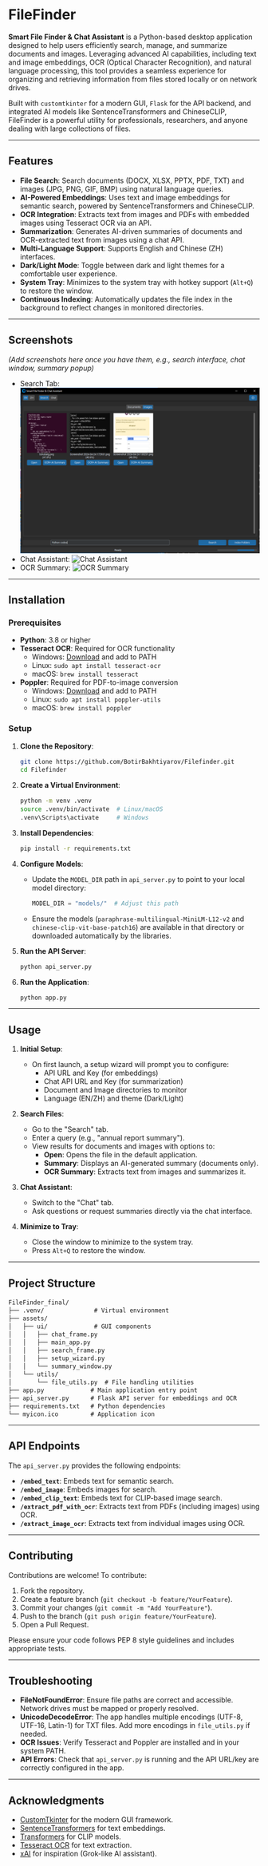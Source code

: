 # FileFinder

**Smart File Finder & Chat Assistant** is a Python-based desktop application designed to help users efficiently search, manage, and summarize documents and images. Leveraging advanced AI capabilities, including text and image embeddings, OCR (Optical Character Recognition), and natural language processing, this tool provides a seamless experience for organizing and retrieving information from files stored locally or on network drives.

Built with `customtkinter` for a modern GUI, `Flask` for the API backend, and integrated AI models like SentenceTransformers and ChineseCLIP, FileFinder is a powerful utility for professionals, researchers, and anyone dealing with large collections of files.

---

## Features

- **File Search**: Search documents (DOCX, XLSX, PPTX, PDF, TXT) and images (JPG, PNG, GIF, BMP) using natural language queries.
- **AI-Powered Embeddings**: Uses text and image embeddings for semantic search, powered by SentenceTransformers and ChineseCLIP.
- **OCR Integration**: Extracts text from images and PDFs with embedded images using Tesseract OCR via an API.
- **Summarization**: Generates AI-driven summaries of documents and OCR-extracted text from images using a chat API.
- **Multi-Language Support**: Supports English and Chinese (ZH) interfaces.
- **Dark/Light Mode**: Toggle between dark and light themes for a comfortable user experience.
- **System Tray**: Minimizes to the system tray with hotkey support (`Alt+Q`) to restore the window.
- **Continuous Indexing**: Automatically updates the file index in the background to reflect changes in monitored directories.

---

## Screenshots

*(Add screenshots here once you have them, e.g., search interface, chat window, summary popup)*

- Search Tab: ![Search Tab](screenshots/2.png)
- Chat Assistant: ![Chat Assistant](\\fs0\个人云盘\13116217571\Pictures\Screenshots\4.png)
- OCR Summary: ![OCR Summary](\\fs0\个人云盘\13116217571\Pictures\Screenshots\3.png)

---

## Installation

### Prerequisites

- **Python**: 3.8 or higher
- **Tesseract OCR**: Required for OCR functionality
  - Windows: [Download](https://github.com/UB-Mannheim/tesseract/wiki) and add to PATH
  - Linux: `sudo apt install tesseract-ocr`
  - macOS: `brew install tesseract`
- **Poppler**: Required for PDF-to-image conversion
  - Windows: [Download](https://github.com/oschwartz10612/poppler-windows) and add to PATH
  - Linux: `sudo apt install poppler-utils`
  - macOS: `brew install poppler`

### Setup

1. **Clone the Repository**:
   ```bash
   git clone https://github.com/BotirBakhtiyarov/Filefinder.git
   cd Filefinder
   ```

2. **Create a Virtual Environment**:
   ```bash
   python -m venv .venv
   source .venv/bin/activate  # Linux/macOS
   .venv\Scripts\activate     # Windows
   ```

3. **Install Dependencies**:
   ```bash
   pip install -r requirements.txt
   ```

4. **Configure Models**:
   - Update the `MODEL_DIR` path in `api_server.py` to point to your local model directory:
     ```python
     MODEL_DIR = "models/"  # Adjust this path
     ```
   - Ensure the models (`paraphrase-multilingual-MiniLM-L12-v2` and `chinese-clip-vit-base-patch16`) are available in that directory or downloaded automatically by the libraries.

5. **Run the API Server**:
   ```bash
   python api_server.py
   ```

6. **Run the Application**:
   ```bash
   python app.py
   ```

---

## Usage

1. **Initial Setup**:
   - On first launch, a setup wizard will prompt you to configure:
     - API URL and Key (for embeddings)
     - Chat API URL and Key (for summarization)
     - Document and Image directories to monitor
     - Language (EN/ZH) and theme (Dark/Light)

2. **Search Files**:
   - Go to the "Search" tab.
   - Enter a query (e.g., "annual report summary").
   - View results for documents and images with options to:
     - **Open**: Opens the file in the default application.
     - **Summary**: Displays an AI-generated summary (documents only).
     - **OCR Summary**: Extracts text from images and summarizes it.

3. **Chat Assistant**:
   - Switch to the "Chat" tab.
   - Ask questions or request summaries directly via the chat interface.

4. **Minimize to Tray**:
   - Close the window to minimize to the system tray.
   - Press `Alt+Q` to restore the window.

---

## Project Structure

```
FileFinder_final/
├── .venv/              # Virtual environment
├── assets/
│   ├── ui/             # GUI components
│   │   ├── chat_frame.py
│   │   ├── main_app.py
│   │   ├── search_frame.py
│   │   ├── setup_wizard.py
│   │   └── summary_window.py
│   └── utils/
│       └── file_utils.py  # File handling utilities
├── app.py             # Main application entry point
├── api_server.py      # Flask API server for embeddings and OCR
├── requirements.txt   # Python dependencies
└── myicon.ico         # Application icon
```

---

## API Endpoints

The `api_server.py` provides the following endpoints:

- **`/embed_text`**: Embeds text for semantic search.
- **`/embed_image`**: Embeds images for search.
- **`/embed_clip_text`**: Embeds text for CLIP-based image search.
- **`/extract_pdf_with_ocr`**: Extracts text from PDFs (including images) using OCR.
- **`/extract_image_ocr`**: Extracts text from individual images using OCR.

---

## Contributing

Contributions are welcome! To contribute:

1. Fork the repository.
2. Create a feature branch (`git checkout -b feature/YourFeature`).
3. Commit your changes (`git commit -m "Add YourFeature"`).
4. Push to the branch (`git push origin feature/YourFeature`).
5. Open a Pull Request.

Please ensure your code follows PEP 8 style guidelines and includes appropriate tests.

---

## Troubleshooting

- **FileNotFoundError**: Ensure file paths are correct and accessible. Network drives must be mapped or properly resolved.
- **UnicodeDecodeError**: The app handles multiple encodings (UTF-8, UTF-16, Latin-1) for TXT files. Add more encodings in `file_utils.py` if needed.
- **OCR Issues**: Verify Tesseract and Poppler are installed and in your system PATH.
- **API Errors**: Check that `api_server.py` is running and the API URL/key are correctly configured in the app.

---

## Acknowledgments

- [CustomTkinter](https://github.com/TomSchimansky/CustomTkinter) for the modern GUI framework.
- [SentenceTransformers](https://github.com/UKPLab/sentence-transformers) for text embeddings.
- [Transformers](https://github.com/huggingface/transformers) for CLIP models.
- [Tesseract OCR](https://github.com/tesseract-ocr/tesseract) for text extraction.
- [xAI](https://x.ai) for inspiration (Grok-like AI assistant).

